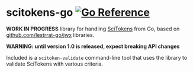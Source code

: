 # scitokens-go [![Go Reference](https://pkg.go.dev/badge/github.com/scitokens/scitokens-go.svg)](https://pkg.go.dev/github.com/scitokens/scitokens-go)

**WORK IN PROGRESS** library for handling [SciTokens](https://scitokens.org)
from Go, based on [github.com/lestrrat-go/jwx](https://github.com/lestrrat-go/jwx)
libraries. 

**WARNING: until version 1.0 is released, expect breaking API changes**

Included is a `scitoken-validate` command-line tool that uses the library to
validate SciTokens with various criteria.

